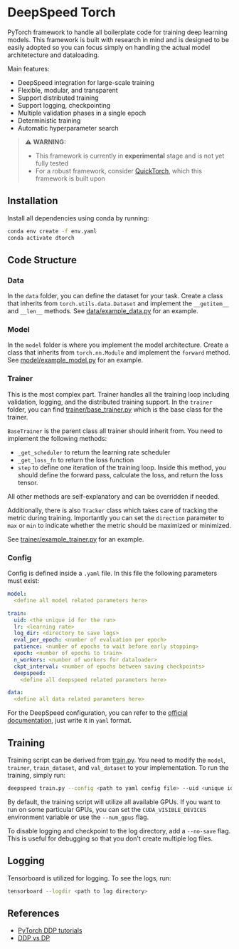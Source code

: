 # DeepSpeed Torch
PyTorch framework to handle all boilerplate code for training deep learning models. This framework is built with research in mind and is designed to be easily adopted so you can focus simply on handling the actual model architetecture and dataloading. 

Main features:
- DeepSpeed integration for large-scale training
- Flexible, modular, and transparent
- Support distributed training
- Support logging, checkpointing
- Multiple validation phases in a single epoch
- Deterministic training
- Automatic hyperparameter search


>⚠️ **WARNING:**
>- This framework is currently in **experimental** stage and is not yet fully tested
>- For a robust framework, consider [QuickTorch](https://github.com/SteveImmanuel/quick-torch), which this framework is built upon


## Installation
Install all dependencies using conda by running:
```bash
conda env create -f env.yaml
conda activate dtorch
```

## Code Structure
### Data
In the `data` folder, you can define the dataset for your task. Create a class that inherits from `torch.utils.data.Dataset` and implement the `__getitem__` and `__len__` methods. See [data/example_data.py](data/example_data.py) for an example.

### Model
In the `model` folder is where you implement the model architecture. Create a class that inherits from `torch.nn.Module` and implement the `forward` method. See [model/example_model.py](model/example_model.py) for an example.

### Trainer
This is the most complex part. Trainer handles all the training loop including validation, logging, and the distributed training support. 
In the `trainer` folder, you can find [trainer/base_trainer.py](trainer/base_trainer.py) which is the base class for the trainer. 

`BaseTrainer` is the parent class all trainer should inherit from. You need to implement the following methods:
- `_get_scheduler` to return the learning rate scheduler
- `_get_loss_fn` to return the loss function
- `step` to define one iteration of the training loop. Inside this method, you should define the forward pass, calculate the loss, and return the loss tensor.

All other methods are self-explanatory and can be overridden if needed.

Additionally, there is also `Tracker` class which takes care of tracking the metric during training. Importantly you can set the `direction` parameter to `max` or `min` to indicate whether the metric should be maximized or minimized.

See [trainer/example_trainer.py](trainer/example_trainer.py) for an example.

### Config
Config is defined inside a `.yaml` file. In this file the following parameters must exist:
```yaml
model:
  <define all model related parameters here>

train:
  uid: <the unique id for the run>
  lr: <learning rate>
  log_dir: <directory to save logs>
  eval_per_epoch: <number of evaluation per epoch>
  patience: <number of epochs to wait before early stopping>
  epoch: <number of epochs to train>
  n_workers: <number of workers for dataloader>
  ckpt_interval: <number of epochs between saving checkpoints>
  deepspeed:
    <define all deepspeed related parameters here>

data:
  <define all data related parameters here>
```

For the DeepSpeed configuration, you can refer to the [official documentation](https://www.deepspeed.ai/docs/config-json/), just write it in `yaml` format.

## Training
Training script can be derived from [train.py](train.py). You need to modify the `model`, `trainer`, `train_dataset`, and `val_dataset` to your implementation. To run the training, simply run:
```bash
deepspeed train.py --config <path to yaml config file> --uid <unique id for the run>
```

By default, the training script will utilize all available GPUs. If you want to run on some particular GPUs, you can set the `CUDA_VISIBLE_DEVICES` environment variable or use the `--num_gpus` flag. 

To disable logging and checkpoint to the log directory, add a `--no-save` flag. This is useful for debugging so that you don't create multiple log files.

<!-- ## Hyperparameter Search
You need to configure which hyperparameters to search and all the candidate values in the script. The script can be run by:
```bash
python hyptune.py --config <path to yaml config file> --study-name <name of the study>
```

See [hyptune.py](hyptune.py) for an example.

To see the results of the hyperparameter search, run:
```bash
optuna-dashboard sqlite:///<name of the study>.db --host 0.0.0.0
``` -->

## Logging
Tensorboard is utilized for logging. To see the logs, run:
```bash
tensorboard --logdir <path to log directory>
```

## References
- [PyTorch DDP tutorials](https://www.youtube.com/playlist?list=PL_lsbAsL_o2CSuhUhJIiW0IkdT5C2wGWj)
- [DDP vs DP](https://huggingface.co/docs/transformers/en/perf_train_gpu_many)